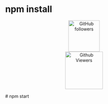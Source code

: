 #  npm install
<p align="center">
<img alt="GitHub followers" width="100" src="https://img.shields.io/github/followers/roshan-ai?style=flat-square&color=blue"><br>
<img alt="Github Viewers" width="120" src="https://komarev.com/ghpvc/?username=roshan-ai&style=flat-square&color=green">
</p>
# npm start

